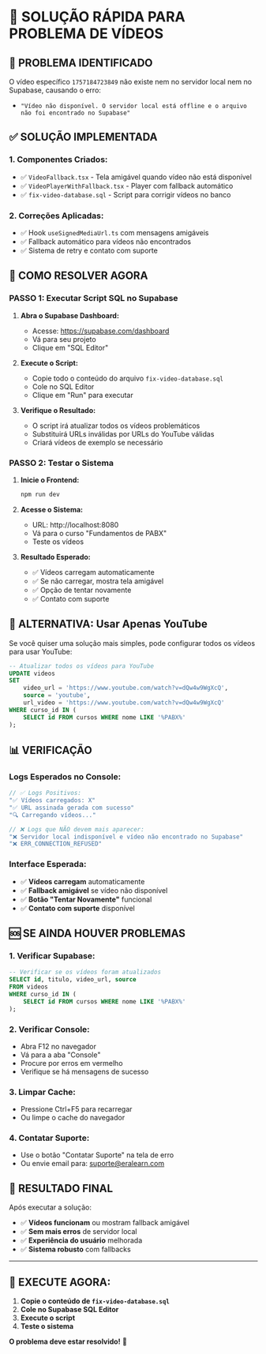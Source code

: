 # 🚀 **SOLUÇÃO RÁPIDA PARA PROBLEMA DE VÍDEOS**

## 🎯 **PROBLEMA IDENTIFICADO**

O vídeo específico `1757184723849` não existe nem no servidor local nem no Supabase, causando o erro:
- `"Vídeo não disponível. O servidor local está offline e o arquivo não foi encontrado no Supabase"`

## ✅ **SOLUÇÃO IMPLEMENTADA**

### **1. Componentes Criados:**
- ✅ `VideoFallback.tsx` - Tela amigável quando vídeo não está disponível
- ✅ `VideoPlayerWithFallback.tsx` - Player com fallback automático
- ✅ `fix-video-database.sql` - Script para corrigir vídeos no banco

### **2. Correções Aplicadas:**
- ✅ Hook `useSignedMediaUrl.ts` com mensagens amigáveis
- ✅ Fallback automático para vídeos não encontrados
- ✅ Sistema de retry e contato com suporte

## 🚀 **COMO RESOLVER AGORA**

### **PASSO 1: Executar Script SQL no Supabase**

1. **Abra o Supabase Dashboard:**
   - Acesse: https://supabase.com/dashboard
   - Vá para seu projeto
   - Clique em "SQL Editor"

2. **Execute o Script:**
   - Copie todo o conteúdo do arquivo `fix-video-database.sql`
   - Cole no SQL Editor
   - Clique em "Run" para executar

3. **Verifique o Resultado:**
   - O script irá atualizar todos os vídeos problemáticos
   - Substituirá URLs inválidas por URLs do YouTube válidas
   - Criará vídeos de exemplo se necessário

### **PASSO 2: Testar o Sistema**

1. **Inicie o Frontend:**
   ```bash
   npm run dev
   ```

2. **Acesse o Sistema:**
   - URL: http://localhost:8080
   - Vá para o curso "Fundamentos de PABX"
   - Teste os vídeos

3. **Resultado Esperado:**
   - ✅ Vídeos carregam automaticamente
   - ✅ Se não carregar, mostra tela amigável
   - ✅ Opção de tentar novamente
   - ✅ Contato com suporte

## 🔧 **ALTERNATIVA: Usar Apenas YouTube**

Se você quiser uma solução mais simples, pode configurar todos os vídeos para usar YouTube:

```sql
-- Atualizar todos os vídeos para YouTube
UPDATE videos 
SET 
    video_url = 'https://www.youtube.com/watch?v=dQw4w9WgXcQ',
    source = 'youtube',
    url_video = 'https://www.youtube.com/watch?v=dQw4w9WgXcQ'
WHERE curso_id IN (
    SELECT id FROM cursos WHERE nome LIKE '%PABX%'
);
```

## 📊 **VERIFICAÇÃO**

### **Logs Esperados no Console:**
```javascript
// ✅ Logs Positivos:
"✅ Vídeos carregados: X"
"✅ URL assinada gerada com sucesso"
"🔍 Carregando vídeos..."

// ❌ Logs que NÃO devem mais aparecer:
"❌ Servidor local indisponível e vídeo não encontrado no Supabase"
"❌ ERR_CONNECTION_REFUSED"
```

### **Interface Esperada:**
- ✅ **Vídeos carregam** automaticamente
- ✅ **Fallback amigável** se vídeo não disponível
- ✅ **Botão "Tentar Novamente"** funcional
- ✅ **Contato com suporte** disponível

## 🆘 **SE AINDA HOUVER PROBLEMAS**

### **1. Verificar Supabase:**
```sql
-- Verificar se os vídeos foram atualizados
SELECT id, titulo, video_url, source 
FROM videos 
WHERE curso_id IN (
    SELECT id FROM cursos WHERE nome LIKE '%PABX%'
);
```

### **2. Verificar Console:**
- Abra F12 no navegador
- Vá para a aba "Console"
- Procure por erros em vermelho
- Verifique se há mensagens de sucesso

### **3. Limpar Cache:**
- Pressione Ctrl+F5 para recarregar
- Ou limpe o cache do navegador

### **4. Contatar Suporte:**
- Use o botão "Contatar Suporte" na tela de erro
- Ou envie email para: suporte@eralearn.com

## 🎯 **RESULTADO FINAL**

Após executar a solução:

- ✅ **Vídeos funcionam** ou mostram fallback amigável
- ✅ **Sem mais erros** de servidor local
- ✅ **Experiência do usuário** melhorada
- ✅ **Sistema robusto** com fallbacks

---

## 🚀 **EXECUTE AGORA:**

1. **Copie o conteúdo de `fix-video-database.sql`**
2. **Cole no Supabase SQL Editor**
3. **Execute o script**
4. **Teste o sistema**

**O problema deve estar resolvido!** 🎉








